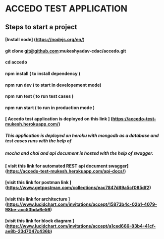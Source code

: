 # ACCEDO TEST APPLICATION

## Steps to start a project

#### [Install node] (https://nodejs.org/en/)

#### git clone git@github.com:mukeshyadav-cdac/accedo.git

#### cd accedo

#### npm install ( to install dependency )

#### npm run dev ( to start in developement mode)

#### npm run test ( to run test cases )

#### npm run start ( to run in production mode )

#### [ Accedo test application is deployed on this link ] (https://accedo-test-mukesh.herokuapp.com/)
##### This application is deployed on heroku with mongodb as a database and test cases runs with the help of
##### mocha and chai and api document is hosted with the help of swagger.

#### [ visit this link for automated REST api document swagger] (https://accedo-test-mukesh.herokuapp.com/api-docs/)

#### [visit this link for postman link ] (https://www.getpostman.com/collections/eac7847d89a5cf085df2)

#### [visit this link for architecture ] (https://www.lucidchart.com/invitations/accept/15873b4c-02b1-4079-98be-acc53bda6e56)

#### [visit this link for block diagram ] (https://www.lucidchart.com/invitations/accept/a1ced666-83b4-41cf-ae8b-23d7047c436b)

